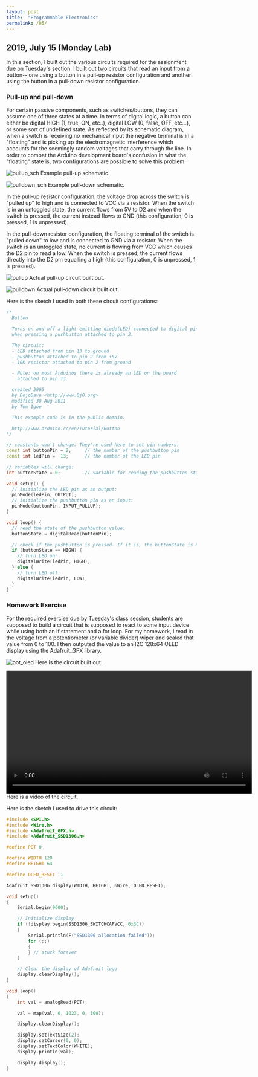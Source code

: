 ```yaml
---
layout: post
title:  "Programmable Electronics"
permalink: /05/
---
```


## 2019, July 15 (Monday Lab)
In this section, I built out the various circuits required for the assignment due on Tuesday's section. I built out two circuits that read an input from a button-- one using a button in a pull-up resistor configuration and another using the button in a pull-down resistor configuration.

### Pull-up and pull-down
For certain passive components, such as switches/buttons, they can assume one of three states at a time. In terms of digital logic, a button can either be digital HIGH (1, true, ON, etc..), digital LOW (0, false, OFF, etc...), or some sort of undefined state. As reflected by its schematic diagram, when a switch is receiving no mechanical input the negative terminal is in a "floating" and is picking up the electromagnetic interference which accounts for the seemingly random voltages that carry through the line. In order to combat the Arduino development board's confusion in what the "floating" state is, two configurations are possible to solve this problem.

![pullup_sch](pullup_sch.jpg)
Example pull-up schematic.

![pulldown_sch](pulldown_sch.jpg)
Example pull-down schematic.

In the pull-up resistor configuration, the voltage drop across the switch is "pulled up" to high and is connected to VCC via a resistor. When the switch is in an untoggled state, the current flows from 5V to D2 and when the switch is pressed, the current instead flows to GND (this configuration, 0 is pressed, 1 is unpressed).

In the pull-down resistor configuration, the floating terminal of the switch is "pulled down" to low and is connected to GND via a resistor. When the switch is an untoggled state, no current is flowing from VCC which causes the D2 pin to read a low. When the switch is pressed, the current flows directly into the D2 pin equalling a high (this configuration, 0 is unpressed, 1 is pressed).

![pullup](pullup.jpg)
Actual pull-up circuit built out.

![pulldown](pulldown.jpg)
Actual pull-down circuit built out.

Here is the sketch I used in both these circuit configurations:

```cpp
/*
  Button

  Turns on and off a light emitting diode(LED) connected to digital pin 13,
  when pressing a pushbutton attached to pin 2.

  The circuit:
  - LED attached from pin 13 to ground
  - pushbutton attached to pin 2 from +5V
  - 10K resistor attached to pin 2 from ground

  - Note: on most Arduinos there is already an LED on the board
    attached to pin 13.

  created 2005
  by DojoDave <http://www.0j0.org>
  modified 30 Aug 2011
  by Tom Igoe

  This example code is in the public domain.

  http://www.arduino.cc/en/Tutorial/Button
*/

// constants won't change. They're used here to set pin numbers:
const int buttonPin = 2;     // the number of the pushbutton pin
const int ledPin =  13;      // the number of the LED pin

// variables will change:
int buttonState = 0;         // variable for reading the pushbutton status

void setup() {
  // initialize the LED pin as an output:
  pinMode(ledPin, OUTPUT);
  // initialize the pushbutton pin as an input:
  pinMode(buttonPin, INPUT_PULLUP);
}

void loop() {
  // read the state of the pushbutton value:
  buttonState = digitalRead(buttonPin);

  // check if the pushbutton is pressed. If it is, the buttonState is HIGH:
  if (buttonState == HIGH) {
    // turn LED on:
    digitalWrite(ledPin, HIGH);
  } else {
    // turn LED off:
    digitalWrite(ledPin, LOW);
  }
}
```

### Homework Exercise
For the required exercise due by Tuesday's class session, students are supposed to build a circuit that is supposed to react to some input device while using both an if statement and a for loop. For my homework, I read in the voltage from a potentiometer (or variable divider) wiper and scaled that value from 0 to 100. I then outputed the value to an I2C 128x64 OLED display using the Adafruit_GFX library.

![pot_oled](pot_oled.jpg)
Here is the circuit built out.

<video width="650" controls>
	<source src="pot_oled_demo.mp4" type="video/mp4">
</video>
Here is a video of the circuit.

Here is the sketch I used to drive this circuit:

```cpp
#include <SPI.h>
#include <Wire.h>
#include <Adafruit_GFX.h>
#include <Adafruit_SSD1306.h>

#define POT 0

#define WIDTH 128
#define HEIGHT 64

#define OLED_RESET -1

Adafruit_SSD1306 display(WIDTH, HEIGHT, &Wire, OLED_RESET);

void setup()
{
    Serial.begin(9600);

    // Initialize display
    if (!display.begin(SSD1306_SWITCHCAPVCC, 0x3C))
    {
        Serial.println(F("SSD1306 allocation failed"));
        for (;;)
        {
        } // stuck forever
    }

    // Clear the display of Adafruit logo
    display.clearDisplay();
}

void loop()
{
    int val = analogRead(POT);

    val = map(val, 0, 1023, 0, 100);

    display.clearDisplay();

    display.setTextSize(2);
    display.setCursor(0, 0);
    display.setTextColor(WHITE);
    display.println(val);

    display.display();
}
```